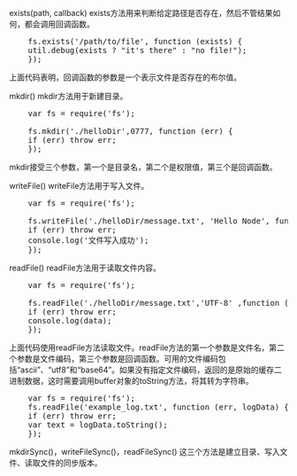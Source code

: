 exists(path, callback)
exists方法用来判断给定路径是否存在，然后不管结果如何，都会调用回调函数。
<pre>
    fs.exists('/path/to/file', function (exists) {
    util.debug(exists ? "it's there" : "no file!");
    });
</pre>
上面代码表明，回调函数的参数是一个表示文件是否存在的布尔值。

mkdir()
mkdir方法用于新建目录。
<pre>
    var fs = require('fs');

    fs.mkdir('./helloDir',0777, function (err) {
    if (err) throw err;
    });
</pre>
mkdir接受三个参数，第一个是目录名，第二个是权限值，第三个是回调函数。

writeFile()
writeFile方法用于写入文件。
<pre>
    var fs = require('fs');

    fs.writeFile('./helloDir/message.txt', 'Hello Node', function (err) {
    if (err) throw err;
    console.log('文件写入成功');
    });
</pre>

readFile()
readFile方法用于读取文件内容。
<pre>
    var fs = require('fs');

    fs.readFile('./helloDir/message.txt','UTF-8' ,function (err, data) {
    if (err) throw err;
    console.log(data);
    });
</pre>
上面代码使用readFile方法读取文件。readFile方法的第一个参数是文件名，第二个参数是文件编码，第三个参数是回调函数。可用的文件编码包括“ascii”、“utf8”和“base64”。如果没有指定文件编码，返回的是原始的缓存二进制数据，这时需要调用buffer对象的toString方法，将其转为字符串。
<pre>
    var fs = require('fs');
    fs.readFile('example_log.txt', function (err, logData) {
    if (err) throw err;
    var text = logData.toString();
    });
</pre>

mkdirSync()，writeFileSync()，readFileSync()
这三个方法是建立目录、写入文件、读取文件的同步版本。